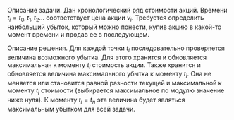 Описание задачи.
Дан хронологический ряд стоимости акций. Времени $t_i = t_0, t_1, t_2$... соответствует цена акции $v_i$. Требуется определить наибольший убыток, который можно понести, купив акцию в какой-то момент времени и продав ее в последующем. 

Описание решения. 
Для каждой точки $t_i$ последовательно проверяется величина возможного убытка. Для этого хранится и обновляется максимальная к моменту $t_i$ стоимость акции. Также хранится и обновляется величина максимального убытка к моменту $t_i$. Она не меняется или становится равной разности текущей и максимальной к моменту $t_i$ стоимости (выбирается максимальное по модулю значение ниже нуля). К моменту $t_i = t_n$ эта величина будет являться максимальным убытком для всей задачи.
